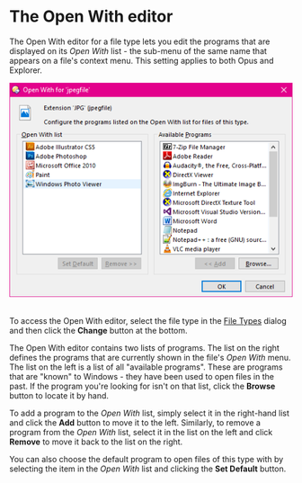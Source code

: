 # The Open With editor

The Open With editor for a file type lets you edit the programs that are displayed on its *Open With* list - the sub-menu of the same name that appears on a file's context menu. This setting applies to both Opus and Explorer.

![](/Manual/images/media/open_with_for_jpegfile.png) 

  
To access the Open With editor, select the file type in the [File Types](/Manual/file_types/RAEDME.md) dialog and then click the **Change** button at the bottom.

The Open With editor contains two lists of programs. The list on the right defines the programs that are currently shown in the file's *Open With* menu. The list on the left is a list of all "available programs". These are programs that are "known" to Windows - they have been used to open files in the past. If the program you're looking for isn't on that list, click the **Browse** button to locate it by hand.

To add a program to the *Open With* list, simply select it in the right-hand list and click the **Add** button to move it to the left. Similarly, to remove a program from the *Open With* list, select it in the list on the left and click **Remove** to move it back to the list on the right.

You can also choose the default program to open files of this type with by selecting the item in the *Open With* list and clicking the **Set Default** button.
